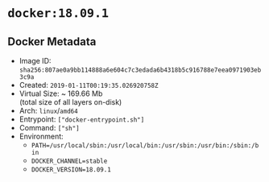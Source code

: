 # `docker:18.09.1`

## Docker Metadata

- Image ID: `sha256:807ae0a9bb114888a6e604c7c3edada6b4318b5c916788e7eea0971903eb3c9a`
- Created: `2019-01-11T00:19:35.026920758Z`
- Virtual Size: ~ 169.66 Mb  
  (total size of all layers on-disk)
- Arch: `linux`/`amd64`
- Entrypoint: `["docker-entrypoint.sh"]`
- Command: `["sh"]`
- Environment:
  - `PATH=/usr/local/sbin:/usr/local/bin:/usr/sbin:/usr/bin:/sbin:/bin`
  - `DOCKER_CHANNEL=stable`
  - `DOCKER_VERSION=18.09.1`
